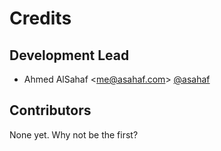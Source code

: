 Credits
=======

Development Lead
----------------

-   Ahmed AlSahaf \<<me@asahaf.com>\>
    [@asahaf](https://github.com/asahaf)

Contributors
------------

None yet. Why not be the first?
